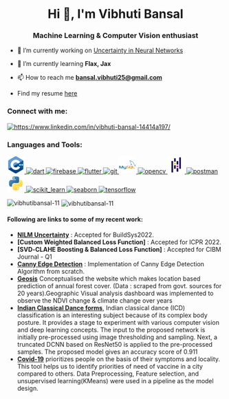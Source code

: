 <h1 align="center">Hi 👋, I'm Vibhuti Bansal</h1>
<h3 align="center">Machine Learning & Computer Vision enthusiast</h3>

- 🔭 I’m currently working on [Uncertainty in Neural Networks](https://github.com/VibhutiBansal-11/bnn-zoo)

- 🌱 I’m currently learning **Flax, Jax**

- 📫 How to reach me **bansal.vibhuti25@gmail.com**

- Find my resume [here](https://github.com/VibhutiBansal-11/Resume)

<h3 align="left">Connect with me:</h3>
<p align="left">
<a href="https://linkedin.com/in/https://www.linkedin.com/in/vibhuti-bansal-14414a197/" target="blank"><img align="center" src="https://raw.githubusercontent.com/rahuldkjain/github-profile-readme-generator/master/src/images/icons/Social/linked-in-alt.svg" alt="https://www.linkedin.com/in/vibhuti-bansal-14414a197/" height="30" width="40" /></a>
</p>

<h3 align="left">Languages and Tools:</h3>
<p align="left"> <a href="https://www.w3schools.com/cpp/" target="_blank" rel="noreferrer"> <img src="https://raw.githubusercontent.com/devicons/devicon/master/icons/cplusplus/cplusplus-original.svg" alt="cplusplus" width="40" height="40"/> </a> <a href="https://dart.dev" target="_blank" rel="noreferrer"> <img src="https://www.vectorlogo.zone/logos/dartlang/dartlang-icon.svg" alt="dart" width="40" height="40"/> </a> <a href="https://firebase.google.com/" target="_blank" rel="noreferrer"> <img src="https://www.vectorlogo.zone/logos/firebase/firebase-icon.svg" alt="firebase" width="40" height="40"/> </a> <a href="https://flutter.dev" target="_blank" rel="noreferrer"> <img src="https://www.vectorlogo.zone/logos/flutterio/flutterio-icon.svg" alt="flutter" width="40" height="40"/> </a> <a href="https://git-scm.com/" target="_blank" rel="noreferrer"> <img src="https://www.vectorlogo.zone/logos/git-scm/git-scm-icon.svg" alt="git" width="40" height="40"/> </a> <a href="https://www.mysql.com/" target="_blank" rel="noreferrer"> <img src="https://raw.githubusercontent.com/devicons/devicon/master/icons/mysql/mysql-original-wordmark.svg" alt="mysql" width="40" height="40"/> </a> <a href="https://opencv.org/" target="_blank" rel="noreferrer"> <img src="https://www.vectorlogo.zone/logos/opencv/opencv-icon.svg" alt="opencv" width="40" height="40"/> </a> <a href="https://pandas.pydata.org/" target="_blank" rel="noreferrer"> <img src="https://raw.githubusercontent.com/devicons/devicon/2ae2a900d2f041da66e950e4d48052658d850630/icons/pandas/pandas-original.svg" alt="pandas" width="40" height="40"/> </a> <a href="https://postman.com" target="_blank" rel="noreferrer"> <img src="https://www.vectorlogo.zone/logos/getpostman/getpostman-icon.svg" alt="postman" width="40" height="40"/> </a> <a href="https://www.python.org" target="_blank" rel="noreferrer"> <img src="https://raw.githubusercontent.com/devicons/devicon/master/icons/python/python-original.svg" alt="python" width="40" height="40"/> </a> <a href="https://scikit-learn.org/" target="_blank" rel="noreferrer"> <img src="https://upload.wikimedia.org/wikipedia/commons/0/05/Scikit_learn_logo_small.svg" alt="scikit_learn" width="40" height="40"/> </a> <a href="https://seaborn.pydata.org/" target="_blank" rel="noreferrer"> <img src="https://seaborn.pydata.org/_images/logo-mark-lightbg.svg" alt="seaborn" width="40" height="40"/> </a> <a href="https://www.tensorflow.org" target="_blank" rel="noreferrer"> <img src="https://www.vectorlogo.zone/logos/tensorflow/tensorflow-icon.svg" alt="tensorflow" width="40" height="40"/> </a> </p>

<p><img align="left" src="https://github-readme-stats.vercel.app/api/top-langs?username=vibhutibansal-11&show_icons=true&locale=en&layout=compact" alt="vibhutibansal-11" /></p>

<p>&nbsp;<img align="center" src="https://github-readme-stats.vercel.app/api?username=vibhutibansal-11&show_icons=true&locale=en" alt="vibhutibansal-11" /></p>

#### Following are links to some of my recent work:

- **[NILM Uncertainty](https://github.com/VibhutiBansal-11/NILM_Uncertainty)** : Accepted for BuildSys2022.
- **[Custom Weighted Balanced Loss Function]** : Accepted for ICPR 2022.
- **[SVD‑CLAHE Boosting & Balanced Loss Function]** : Accepted for CIBM Journal - Q1
- **[Canny Edge Detection](https://github.com/VibhutiBansal-11/CannyEdge)** : Implementation of Canny Edge Detection Algorithm from scratch.
- **[Geosis](https://www.youtube.com/watch?v=XMfWI3SlXTo)** Conceptualised the website which makes
location based prediction of annual forest
cover. (Data : scraped from govt. sources
for 20 years).Geographic Visual analysis
dashboard was implemented to observe
the NDVI change & climate change over
years
- **[Indian Classical Dance forms](https://github.com/VibhutiBansal-11/Indian-Dance-Classification-)**,  Indian classical dance (ICD) classification is an interesting subject because of its complex body posture. It provides a stage to experiment with various computer vision and deep learning concepts. The input to the proposed network is initially pre-processed using image thresholding and sampling. Next, a truncated DCNN based on ResNet50 is applied to the pre-processed samples. The proposed model gives an accuracy score of 0.911
- **[Covid-19](https://github.com/VibhutiBansal-11/EY-Hackathon)** prioritizes people on the basis of their symptoms and locality.  This tool helps us to identify priorities of need of vaccine in a city compared to others. Data Preprocessing, Feature selection, and unsupervised learning(KMeans) were used in a pipeline as
the model design.



